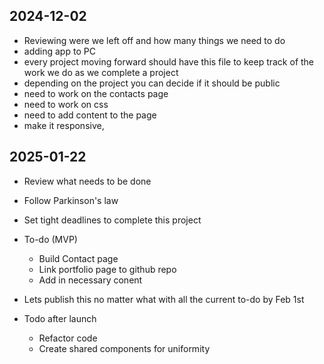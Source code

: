 ## 2024-12-02
- Reviewing were we left off and how many things we need to do
- adding app to PC
- every project moving forward should have this file to keep track of the work we do as we complete a project
- depending on the project you can decide if it should be public
- need to work on the contacts page
- need to work on css
- need to add content to the page
- make it responsive,

## 2025-01-22
- Review what needs to be done
- Follow Parkinson's law 
- Set tight deadlines to complete this project
- To-do (MVP)
    - Build Contact page
    - Link portfolio page to github repo
    - Add in necessary conent
- Lets publish this no matter what with all the current to-do by Feb 1st

- Todo after launch
    - Refactor code
    - Create shared components for uniformity 